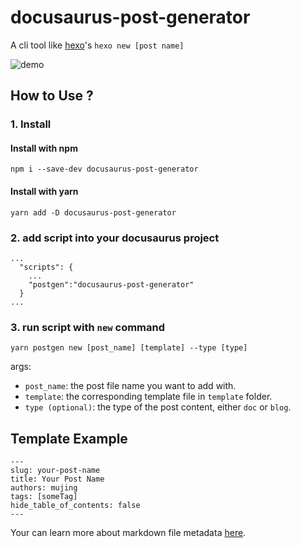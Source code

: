 # docusaurus-post-generator
A cli tool like [hexo](https://hexo.io/docs/writing.html)'s `hexo new [post name]`

![demo](https://user-images.githubusercontent.com/11360957/184494907-0daa1973-d343-40fe-a72b-2fa7819044fa.gif)


## How to Use ?
###  1. Install
#### Install with npm 
`npm i --save-dev docusaurus-post-generator`
#### Install with yarn  
`yarn add -D docusaurus-post-generator`


### 2. add script into your docusaurus project 
```
...
  "scripts": {
    ...
    "postgen":"docusaurus-post-generator"  
  }
...
```


### 3. run script with `new` command

```
yarn postgen new [post_name] [template] --type [type] 
```
args: 
- `post_name`: the post file name you want to add with.
- `template`: the corresponding template file in `template` folder.
- `type (optional)`: the type of the post content, either `doc` or `blog`. 

## Template Example

```
---
slug: your-post-name
title: Your Post Name
authors: mujing
tags: [someTag]
hide_table_of_contents: false
---
```

Your can learn more about markdown file metadata [here](https://docusaurus.io/docs/blog#adding-posts).
